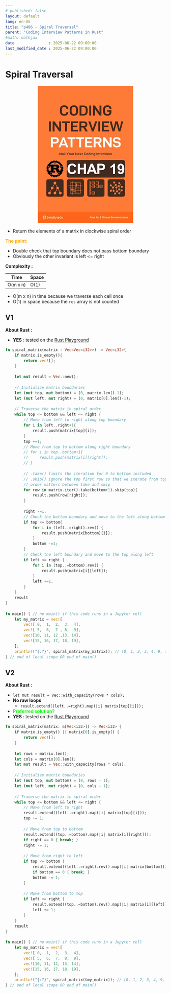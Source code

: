 ```yaml
---
# published: false
layout: default
lang: en-US
title: "p406 - Spiral Traversal"
parent: "Coding Interview Patterns in Rust"
#math: mathjax
date               : 2025-06-22 09:00:00
last_modified_date : 2025-06-22 09:00:00
---
```


# Spiral Traversal

<div align="center">
<img src="../assets/chap_19.webp" alt="" width="300" loading="lazy"/>
</div>

* Return the elements of a matrix in clockwise spiral order


<span style="color:orange"><b>The point:</b></span>

* Double check that top boundary does not pass bottom boundary
* Obviously the other invariant is left <= right



**Complexity :**

| Time         | Space      |
|--------------|------------|
| O(m x n)     | O(1)   |

* O(m x n) in time because we traverse each cell once
* O(1) in space because the `res` array is not counted 









<!-- <span style="color:red"><b>TODO : </b></span> 
* Add comments in code -->

<!-- * <span style="color:lime"><b>Preferred solution?</b></span>      -->



## V1

**About Rust :**

* **YES** : tested on the [Rust Playground](https://play.rust-lang.org/)



```rust
fn spiral_matrix(matrix : Vec<Vec<i32>>) -> Vec<i32>{
    if matrix.is_empty(){
        return vec![];
    }

    let mut result = Vec::new();
    
    // Initialize matrix boundaries
    let (mut top, mut bottom) = (0, matrix.len()-1);
    let (mut left, mut right) = (0, matrix[0].len()-1);

    // Traverse the matrix in spiral order
    while top <= bottom && left <= right {
        // Move from left to right along top boundary
        for i in left..right+1{
            result.push(matrix[top][i]);
        }
        top +=1;
        // Move from top to bottom along right boundary
        // for i in top..bottom+1{
        //     result.push(matrix[i][right]);
        // }
        
        // .take() limits the iteration for 0 to bottom included
        // .skip() ignore the top first row so that we iterate from top to bottom included
        // order matters between take and skip
        for row in matrix.iter().take(bottom+1).skip(top){
            result.push(row[right]);
        }

        right -=1;
        // Check the bottom boundary and move to the left along bottom
        if top <= bottom{
            for i in (left..=right).rev() {
                result.push(matrix[bottom][i]);
            }
            bottom -=1;
        }
        // Check the left boundary and move to the top along left
        if left <= right {
            for i in (top..=bottom).rev() {
                result.push(matrix[i][left]);
            }
            left +=1;
        }
    }
    result
}

fn main() { // no main() if this code runs in a Jupyter cell 
    let my_matrix = vec![
        vec![ 0,  1,  2,  3,  4],
        vec![ 5,  6,  7 , 8,  9],
        vec![10, 11, 12 ,13, 14],
        vec![15, 16, 17, 18, 19],
    ];
    println!("{:?}", spiral_matrix(my_matrix)); // [0, 1, 2, 3, 4, 9, 14, 19, 18, 17, 16, 15, 10, 5, 6, 7, 8, 13, 12, 11]
} // end of local scope OR end of main()
```

## V2

**About Rust :**
* `let mut result = Vec::with_capacity(rows * cols);`
* **No raw loops**
    * ``result.extend((left..=right).map(|i| matrix[top][i]));``
* <span style="color:lime"><b>Preferred solution?</b></span>
* **YES** : tested on the [Rust Playground](https://play.rust-lang.org/)




```rust
fn spiral_matrix(matrix: &[Vec<i32>]) -> Vec<i32> {
    if matrix.is_empty() || matrix[0].is_empty() {
        return vec![];
    }

    let rows = matrix.len();
    let cols = matrix[0].len();
    let mut result = Vec::with_capacity(rows * cols);

    // Initialize matrix boundaries
    let (mut top, mut bottom) = (0, rows - 1);
    let (mut left, mut right) = (0, cols - 1);

    // Traverse the matrix in spiral order
    while top <= bottom && left <= right {
        // Move from left to right
        result.extend((left..=right).map(|i| matrix[top][i]));
        top += 1;

        // Move from top to bottom
        result.extend((top..=bottom).map(|i| matrix[i][right]));
        if right == 0 { break; }
        right -= 1;

        // Move from right to left
        if top <= bottom {
            result.extend((left..=right).rev().map(|i| matrix[bottom][i]));
            if bottom == 0 { break; }
            bottom -= 1;
        }

        // Move from bottom to top
        if left <= right {
            result.extend((top..=bottom).rev().map(|i| matrix[i][left]));
            left += 1;
        }
    }
    result
}

fn main() { // no main() if this code runs in a Jupyter cell 
    let my_matrix = vec![
        vec![ 0,  1,  2,  3,  4],
        vec![ 5,  6,  7,  8,  9],
        vec![10, 11, 12, 13, 14],
        vec![15, 16, 17, 18, 19],
    ];
    println!("{:?}", spiral_matrix(&my_matrix)); // [0, 1, 2, 3, 4, 9, 14, 19, 18, 17, 16, 15, 10, 5, 6, 7, 8, 13, 12, 11]
} // end of local scope OR end of main()


```
